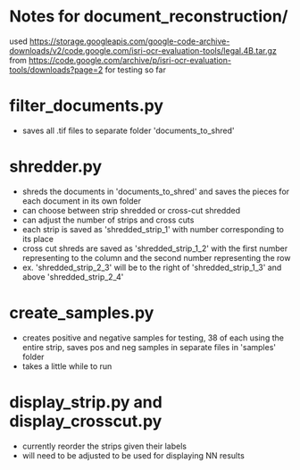 # Notes for document_reconstruction/
used https://storage.googleapis.com/google-code-archive-downloads/v2/code.google.com/isri-ocr-evaluation-tools/legal.4B.tar.gz 
from https://code.google.com/archive/p/isri-ocr-evaluation-tools/downloads?page=2
for testing so far

# filter_documents.py 
- saves all .tif files to separate folder 'documents_to_shred'
  
# shredder.py 
- shreds the documents in 'documents_to_shred' and saves the pieces for each document in its own folder
- can choose between strip shredded or cross-cut shredded
- can adjust the number of strips and cross cuts
- each strip is saved as 'shredded_strip_1' with number corresponding to its place
- cross cut shreds are saved as 'shredded_strip_1_2' with the first number representing to the column and the second number representing the row
- ex. 'shredded_strip_2_3' will be to the right of 'shredded_strip_1_3' and above 'shredded_strip_2_4'
  
# create_samples.py
- creates positive and negative samples for testing, 38 of each using the entire strip, saves pos and neg samples in separate files in 'samples' folder
- takes a little while to run
  
# display_strip.py and display_crosscut.py 
- currently reorder the strips given their labels
- will need to be adjusted to be used for displaying NN results


